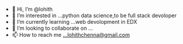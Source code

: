 - 👋 Hi, I’m @lohith
- 👀 I’m interested in ...python data science,to be full stack devoloper
- 🌱 I’m currently learning ...web devolopment in EDX
- 💞️ I’m looking to collaborate on ...
- 📫 How to reach me ...lohithchenna@gmail.com

<!---
lohithan/lohithan is a ✨ special ✨ repository because its `README.md` (this file) appears on your GitHub profile.
You can click the Preview link to take a look at your changes.
--->
